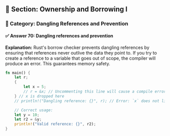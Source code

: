 ## 📘 Section: Ownership and Borrowing I  
### 🔹 Category: Dangling References and Prevention  
#### ✅ Answer 70: Dangling references and prevention

**Explanation:**
Rust's borrow checker prevents dangling references by ensuring that references never outlive the data they point to. If you try to create a reference to a variable that goes out of scope, the compiler will produce an error. This guarantees memory safety.

```rust
fn main() {
    let r;
    {
        let x = 5;
        // r = &x; // Uncommenting this line will cause a compile error
    } // x is dropped here
    // println!("Dangling reference: {}", r); // Error: `x` does not live long enough

    // Correct usage:
    let y = 10;
    let r2 = &y;
    println!("Valid reference: {}", r2);
}
```
